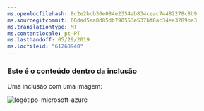 ```yaml
---
ms.openlocfilehash: 8c2e2bcb30e084e2354ab834ceac74482278c8b9
ms.sourcegitcommit: 60dad5aa0d85db790553e537bf8ac34ee3289ba3
ms.translationtype: MT
ms.contentlocale: pt-PT
ms.lasthandoff: 05/29/2019
ms.locfileid: "61268940"
---
```

### <a name="this-is-content-within-the-include"></a>Este é o conteúdo dentro da inclusão
Uma inclusão com uma imagem:

![logótipo-microsoft-azure](./media/example-include-images/windows-azure.png)

